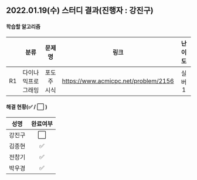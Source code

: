 ## 2022.01.19(수) 스터디 결과(진행자 : 강진구)

#### 학습할 알고리즘

|      |        분류        |   문제명    |                 링크                 | 난이도 |
| :--: | :----------------: | :---------: | :----------------------------------: | :----: |
|  R1  | 다이나믹프로그래밍 | 포도주 시식 | https://www.acmicpc.net/problem/2156 | 실버1  |

#### 해결 현황(:white_check_mark: / :white_large_square:  )

|  성명  |       완료여부       |
| :----: | :------------------: |
| 강진구 | :white_large_square: |
| 김종현 |  :white_check_mark:  |
| 전창기 |  :white_check_mark:  |
| 박우경 |  :white_check_mark:  |


